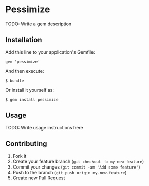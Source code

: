 # Pessimize

TODO: Write a gem description

## Installation

Add this line to your application's Gemfile:

    gem 'pessimize'

And then execute:

    $ bundle

Or install it yourself as:

    $ gem install pessimize

## Usage

TODO: Write usage instructions here

## Contributing

1. Fork it
2. Create your feature branch (`git checkout -b my-new-feature`)
3. Commit your changes (`git commit -am 'Add some feature'`)
4. Push to the branch (`git push origin my-new-feature`)
5. Create new Pull Request
